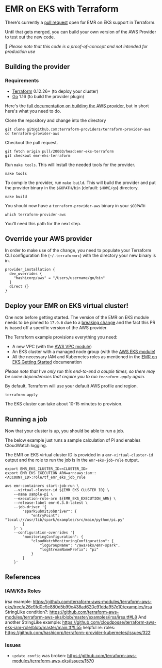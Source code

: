 # EMR on EKS with Terraform

There's currently a [pull request](https://github.com/hashicorp/terraform-provider-aws/pull/20003) open for EMR on EKS support in Terraform.

Until that gets merged, you can build your own version of the AWS Provider to test out the new code.

💁 _Please note that this code is a proof-of-concept and not intended for production use_

## Building the provider

### Requirements

- [Terraform](https://www.terraform.io/downloads.html) 0.12.26+ (to deploy your cluster)
- [Go](https://golang.org/doc/install) 1.16 (to build the provider plugin)

Here's the [full documentation on building the AWS provider](https://github.com/hashicorp/terraform-provider-aws/blob/main/docs/DEVELOPMENT.md), but in short here's what you need to do.

Clone the repository and change into the directory

```shell
git clone git@github.com:terraform-providers/terraform-provider-aws
cd terraform-provider-aws
```

Checkout the pull request.

```shell
git fetch origin pull/20003/head:emr-eks-terraform
git checkout emr-eks-terraform
```

Run `make tools`. This will install the needed tools for the provider.

```shell
make tools
```

To compile the provider, run `make build`. This will build the provider and put the provider binary in the `$GOPATH/bin` (default: `$HOME/go`) directory.

```shell
make build
```

You should now have a `terraform-provider-aws` binary in your `$GOPATH`

```shell
which terraform-provider-aws
```

You'll need this path for the next step.

## Override your AWS provider

In order to make use of the change, you need to populate your Terraform CLI configuration file (`~/.terraformrc`) with the directory your new binary is in.

```hcl
provider_installation {
  dev_overrides {
    "hashicorp/aws" = "/Users/username/go/bin"
  }
  direct {}
}
```

## Deploy your EMR on EKS virtual cluster!

One note before getting started. The version of the EMR on EKS module needs to be pinned to `17.9.0` due to a [breaking change](https://github.com/terraform-aws-modules/terraform-aws-eks/issues/1570) and the fact this PR is based off a specific version of the AWS provider.

The Terraform example provisions everything you need:
- A new VPC (with the [AWS VPC module](https://registry.terraform.io/modules/terraform-aws-modules/vpc/aws/latest))
- An EKS cluster with a managed node group (with the [AWS EKS module](https://registry.terraform.io/modules/terraform-aws-modules/eks/aws/latest))
- All the necessary IAM and Kubernetes roles as mentioned in the [EMR on EKS Getting Started](https://docs.aws.amazon.com/emr/latest/EMR-on-EKS-DevelopmentGuide/setting-up.html) documenation

*Please note that I've only run this end-to-end a couple times, so there may be some dependencies that require you to run `terraform apply` again.*

By default, Terraform will use your default AWS profile and region. 

```shell
terraform apply
```

The EKS cluster can take about 10-15 minutes to provision.

## Running a job

Now that your cluster is up, you should be able to run a job.

The below example just runs a sample calculation of Pi and enables CloudWatch logging.

The EMR on EKS virtual cluster ID is provided in a `emr-virtual-cluster-id` output and the role to run the job is in the `emr-eks-job-role` output.

```shell
export EMR_EKS_CLUSTER_ID=<CLUSTER_ID>
export EMR_EKS_EXECUTION_ARN=arn:aws:iam::<ACCOUNT_ID>:role/tf_emr_eks_job_role

aws emr-containers start-job-run \
    --virtual-cluster-id ${EMR_EKS_CLUSTER_ID} \
    --name sample-pi \
    --execution-role-arn ${EMR_EKS_EXECUTION_ARN} \
    --release-label emr-6.3.0-latest \
    --job-driver '{
        "sparkSubmitJobDriver": {
            "entryPoint": "local:///usr/lib/spark/examples/src/main/python/pi.py"
        }
    }' \
    --configuration-overrides '{
        "monitoringConfiguration": {
            "cloudWatchMonitoringConfiguration": {
                "logGroupName": "/aws/eks/emr-spark",
                "logStreamNamePrefix": "pi"
            }
        }
    }'
```

## References

### IAM/K8s Roles

irsa example: https://github.com/terraform-aws-modules/terraform-aws-eks/tree/a26c9fd0c9c880d5b99c438ad620e91dda957e10/examples/irsa
StringLike condition?: https://github.com/terraform-aws-modules/terraform-aws-eks/blob/master/examples/irsa/irsa.tf#L8
And another StringLike example: https://github.com/cloudposse/terraform-aws-eks-iam-role/blob/master/main.tf#L55
helpful re: roles: https://github.com/hashicorp/terraform-provider-kubernetes/issues/322

### Issues

- `update_config` was broken: https://github.com/terraform-aws-modules/terraform-aws-eks/issues/1570